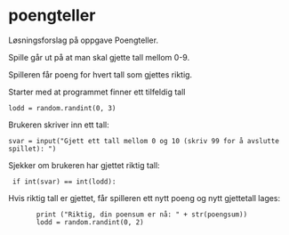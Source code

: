 # poengteller
Løsningsforslag på oppgave Poengteller.

Spille går ut på at man skal gjette tall mellom 0-9.

Spilleren får poeng for hvert tall som gjettes riktig.

Starter med at programmet finner ett tilfeldig tall

`lodd = random.randint(0, 3)`

Brukeren skriver inn ett tall:

 ` svar = input("Gjett ett tall mellom 0 og 10 (skriv 99 for å avslutte spillet): ") `

Sjekker om brukeren har gjettet riktig tall:

 ` if int(svar) == int(lodd):`
 
 Hvis riktig tall er gjettet, får spilleren ett nytt poeng og nytt gjettetall lages:
 ```poengsum +=1
        print ("Riktig, din poensum er nå: " + str(poengsum))
        lodd = random.randint(0, 2)
 ```
